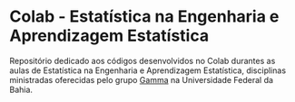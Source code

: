# Colab - Estatística na Engenharia e Aprendizagem Estatística

Repositório dedicado aos códigos desenvolvidos no Colab durantes as aulas de Estatística na Engenharia e Aprendizagem Estatística, disciplinas ministradas oferecidas pelo grupo <a href="http://www.gamma.ufba.br/">Gamma</a> na Universidade Federal da Bahia.
